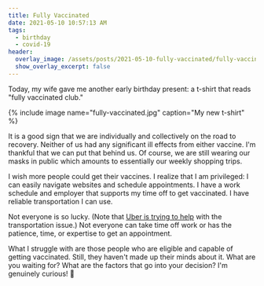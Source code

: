 ```yaml
---
title: Fully Vaccinated
date: 2021-05-10 10:57:13 AM
tags:
  - birthday
  - covid-19  
header:
  overlay_image: /assets/posts/2021-05-10-fully-vaccinated/fully-vaccinated.jpg
  show_overlay_excerpt: false
---
```


Today, my wife gave me another early birthday present: a t-shirt that reads "fully vaccinated club."

{% include image name="fully-vaccinated.jpg" caption="My new t-shirt" %}

It is a good sign that we are individually and collectively on the road to recovery.  Neither of us had any significant ill effects from either vaccine.  I'm thankful that we can put that behind us.  Of course, we are still wearing our masks in public which amounts to essentially our weekly shopping trips.

I wish more people could get their vaccines.  I realize that I am privileged:  I can easily navigate websites and schedule appointments.  I have a work schedule and employer that supports my time off to get vaccinated.  I have reliable transportation I can use.

Not everyone is so lucky.  (Note that [Uber is trying to help](https://www.uber.com/us/en/coronavirus/) with the transportation issue.) Not everyone can take time off work or has the patience, time, or expertise to get an appointment.

What I struggle with are those people who are eligible and capable of getting vaccinated. Still, they haven't made up their minds about it.  What are you waiting for?  What are the factors that go into your decision?  I'm genuinely curious! 🤔
